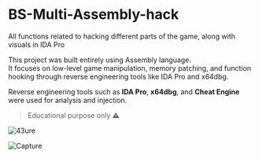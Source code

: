 # BS-Multi-Assembly-hack
All functions related to hacking different parts of the game, along with visuals in IDA Pro

This project was built entirely using Assembly language.  
It focuses on low-level game manipulation, memory patching, and function hooking through reverse engineering tools like IDA Pro and x64dbg.


Reverse engineering tools such as **IDA Pro**, **x64dbg**, and **Cheat Engine** were used for analysis and injection.

> Educational purpose only ⚠️


![43ure](https://github.com/user-attachments/assets/c87652c9-5ce5-4b68-b87d-fe698b0762e2)



![Capture](https://github.com/user-attachments/assets/a359c56a-d96d-40b8-bb84-6fc17d12c8cf)



